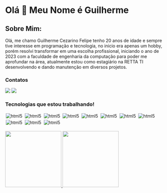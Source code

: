 # Olá 👋 Meu Nome é Guilherme

## Sobre Mim: 
Olá, me chamo Guilherme Cezarino Felipe tenho 20 anos de idade e sempre tive interesse em programação e tecnologia, no inicio era apenas um hobby, porém resolvi transformar em uma escolha profissional, iniciando o ano de 2023 com a faculdade de engenharia da computação para poder me aprofundar na área, atualmente estou como estagiário na RETTA TI desenvolvendo e dando manutenção em diversos projetos.

### Contatos

<div>
<a href = "mailto:contato.guicezafe@gmail.com"><img src="https://img.shields.io/badge/Gmail-D14836?style=for-the-badge&logo=gmail&logoColor=white" target="_blank"></a>
<a href="https://www.linkedin.com/in/guilherme-cezarino-felipe-a57893265/" target="_blank"><img src="https://img.shields.io/badge/-LinkedIn-%230077B5?style=for-the-badge&logo=linkedin&logoColor=white" target="_blank"></a>   
</div>

### Tecnologias que estou trabalhando!
<div style="display:inline_block;margin:0 0 0 0;">
<img style="margin:2px 2px 2px 2px;" align="center" alt="html5" src="https://img.shields.io/badge/Django-092E20?style=for-the-badge&logo=django&logoColor=white"/>
<img style="margin:2px 2px 2px 2px;" align="center" alt="html5" src="https://img.shields.io/badge/PostgreSQL-316192?style=for-the-badge&logo=postgresql&logoColor=white"/>
<img style="margin:2px 2px 2px 2px;" align="center" alt="html5" src="https://img.shields.io/badge/MySQL-00000F?style=for-the-badge&logo=mysql&logoColor=white"/>
<img style="margin:2px 2px 2px 2px;" align="center" alt="html5" src="https://img.shields.io/badge/PHP-777BB4?style=for-the-badge&logo=php&logoColor=white"/>
<img style="margin:2px 2px 2px 2px;" align="center" alt="html5" src="https://img.shields.io/badge/Laravel-FF2D20?style=for-the-badge&logo=laravel&logoColor=white"/>
<img style="margin:2px 2px 2px 2px;" align="center" alt="html5" src="https://img.shields.io/badge/JavaScript-323330?style=for-the-badge&logo=javascript&logoColor=F7DF1E"/>
<img style="margin:2px 2px 2px 2px;" align="center" alt="html5" src="https://img.shields.io/badge/TypeScript-007ACC?style=for-the-badge&logo=typescript&logoColor=white"/>
<img style="margin:2px 2px 2px 2px;" align="center" alt="html5" src="https://img.shields.io/badge/Node.js-43853D?style=for-the-badge&logo=node.js&logoColor=white"/>
<img style="margin:2px 2px 2px 2px;" align="center" alt="html5" src="https://img.shields.io/badge/CSS3-1572B6?style=for-the-badge&logo=css3&logoColor=white"/>
<img style="margin:2px 2px 2px 2px;" align="center" alt="html5" src="https://img.shields.io/badge/HTML-239120?style=for-the-badge&logo=html5&logoColor=white"/>
<img style="margin:2px 2px 2px 2px;" align="center" alt="html5" src="https://img.shields.io/badge/docker-%230db7ed.svg?style=for-the-badge&logo=docker&logoColor=white"/>
</div>
</br>
<div>
<a href="https://github.com/GuiCezaF">
<img height="180em" src="https://github-readme-stats.vercel.app/api/top-langs/?username=GuiCezaF&layout=compact&langs_count=7&theme=midnight-purple"/>
<img height="180em" src="https://github-readme-stats.vercel.app/api?username=GuiCezaF&show_icons=true&theme=midnight-purple&include_all_commits=true&count_private=false"/>
</div>



